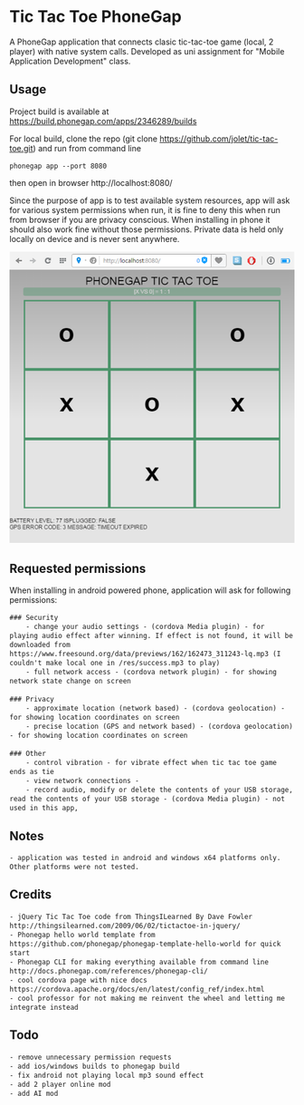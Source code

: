 # Tic Tac Toe PhoneGap

A PhoneGap application that connects clasic tic-tac-toe game (local, 2 player) with native system calls.
Developed as uni assignment for "Mobile Application Development" class.

## Usage
Project build is available at https://build.phonegap.com/apps/2346289/builds

For local build, clone the repo (git clone https://github.com/jolet/tic-tac-toe.git) and run from command line

    phonegap app --port 8080

then open in browser http://localhost:8080/

Since the purpose of app is to test available system resources, app will ask for various system permissions when run, it is fine to deny this when run from browser if you are privacy conscious. When installing in phone it should also work fine without those permissions. Private data is held only locally on device and is never sent anywhere.


![alt tag](https://raw.githubusercontent.com/jolet/tic-tac-toe/master/www/res/phonegap_tic_tac_toe_preview.png)

## Requested permissions
 When installing in android powered phone, application will ask for following permissions:

    ### Security
        - change your audio settings - (cordova Media plugin) - for playing audio effect after winning. If effect is not found, it will be downloaded from https://www.freesound.org/data/previews/162/162473_311243-lq.mp3 (I couldn't make local one in /res/success.mp3 to play)
        - full network access - (cordova network plugin) - for showing network state change on screen
        
    ### Privacy
        - approximate location (network based) - (cordova geolocation) - for showing location coordinates on screen
        - precise location (GPS and network based) - (cordova geolocation) - for showing location coordinates on screen

    ### Other
        - control vibration - for vibrate effect when tic tac toe game ends as tie
        - view network connections - 
        - record audio, modify or delete the contents of your USB storage, read the contents of your USB storage - (cordova Media plugin) - not used in this app, 
        
## Notes
    - application was tested in android and windows x64 platforms only. Other platforms were not tested. 

## Credits
    - jQuery Tic Tac Toe code from ThingsILearned By Dave Fowler http://thingsilearned.com/2009/06/02/tictactoe-in-jquery/
    - Phonegap hello world template from https://github.com/phonegap/phonegap-template-hello-world for quick start
    - Phonegap CLI for making everything available from command line http://docs.phonegap.com/references/phonegap-cli/
    - cool cordova page with nice docs https://cordova.apache.org/docs/en/latest/config_ref/index.html
    - cool professor for not making me reinvent the wheel and letting me integrate instead

## Todo
    - remove unnecessary permission requests
    - add ios/windows builds to phonegap build
    - fix android not playing local mp3 sound effect
    - add 2 player online mod
    - add AI mod
